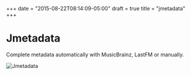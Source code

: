 +++
date = "2015-08-22T08:14:09-05:00"
draft = true
title = "jmetadata"
+++

# Jmetadata
Complete metadata automatically with MusicBrainz, LastFM or manually.

![Jmetadata](../../images/jmetadata.png)



